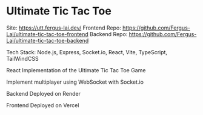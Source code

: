 # Ultimate Tic Tac Toe

Site: https://utt.fergus-lai.dev/
Frontend Repo: https://github.com/Fergus-Lai/ultimate-tic-tac-toe-frontend
Backend Repo: https://github.com/Fergus-Lai/ultimate-tic-tac-toe-backend

Tech Stack: Node.js, Express, Socket.io, React, Vite, TypeScript, TailWindCSS

React Implementation of the Ultimate Tic Tac Toe Game

Implement multiplayer using WebSocket with Socket.io

Backend Deployed on Render

Frontend Deployed on Vercel
